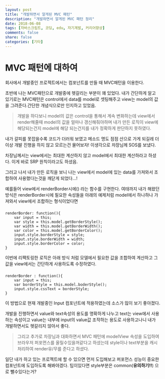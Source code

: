 ```yaml
---
layout: post
title: "개발하면서 알게된 MVC 패턴"
description: "개발하면서 알게된 MVC 패턴 정리"
date: 2018-06-08
tags: [자바스크립트, 코딩, edu, 자기계발, 커리어향상]
comments: false
share: false
categories: [기타]
---
```


# MVC 패턴에 대하여


회사에서 개발중인 프로젝트에서는 컴포넌트를 만들 때 MVC패턴을 이용한다.

초반에 나는 MVC패턴으로 개발중에 헷갈리는 부분이 꽤 있었다.
내가 간단하게 알고 있기로는 MVC패턴은 control에서 data를 model로 셋팅해주고 view는 model의 값을 그려준다.간단한 개념식으로만 인지하고 있었음.
>개발을 하다보니 model의 값은 control을 통해서 계속 변화하는데 view에서 render해줄때 model의 값을 얼마나 갱신해줘야하며 내가 만든 로직이 view에 해당되는건지 model에 해당 되는건지를 내가 정확하게 판단하지 못하였다.

내가 갈피를 못잡을수록 코드가 더러워 보였고 메소드 명도 점점 산으로 가게 되길레 더이상 개발 진행을 하지 않고 모르는건 물어보자! 이생각으로
차장님께 SOS를 보냈다.

차장님께서는 view에서는 최대한 계산하지 않고 model에서 최대한 계산하라고 하셨다. 이게 바로 SRP 원칙이라고도 하셨음.

그러고 나서 내가 만든 로직을 보니 나는 view에서 model에 있는 data를 가져와서 조합하여 사용했다는것을 깨닫게 되었다...!

예를들어 view에서 renderBorder시에() 라는 함수를 구현한다.
여태까지 내가 해왔던 방식은 renderBorder시에 필요한 속성들을 아래의 예제처럼 model에서 하나하나 가져와서 view에서 조합하는 형식이었다면

###
    renderBorder: function(){
    	var input = this;
    	var style = this.model.getBorderStyle();
    	var width = this.model.getBorderWidth();
    	var color = this.model.getBorderColor();
    	input.style.borderStyle = style;
    	input.style.borderWidth = width;
    	input.style.borderColor = color;
    }

이번에 리팩토링한 로직은 아래 방식 처럼 모델에서 필요한 값을 조합하여 계산하고
그값을 view에서는 간단하게 사용하도록 수정하였다.

###
    renderBorder : function(){
    	var input = this;
    	var borderStyle = this.model.boderStyle();
    	input.style.cssText = borderStyle;
    }


이 방법으로 현재 개발중인 Input 컴포넌트에 적용하였는데 소스가 많이 보기 좋아졌다.

개발을 진행하면서 
value와 text속성의 용도를 명확하게 나누고 text는 view에서 사용하는 속성이고 
value는 내부에 input의 value값 조작하는 용도로 사용하고나니 
내가 개발하면서도 헷갈리지 않아서 좋다.

>그리고 추가로 차장님과 대화하면서 MVC 패턴에 modelView 속성을 도입하여 
브라우저 퍼포먼스를 올릴수있을꺼같다고 하셨는데 style이나 text부분을 캐시처리하여 render유/무를 준다고 하셨다.

 일단 내가 하고 있는 프로젝트에 할 수 있으면 먼저 도입해보고 퍼포먼스 성능이 중요한 컴포넌트에 도입하도록 해봐야겠다. 
 팁이있다면 style부분은 common(<b>유의하기!!</b>) 으로 뺄수있다는거?
 

 
